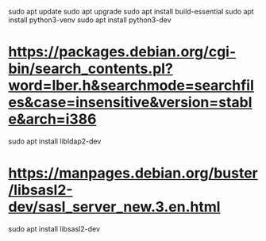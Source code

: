 sudo apt update
sudo apt upgrade
sudo apt install build-essential
sudo apt install python3-venv
sudo apt install python3-dev

# https://packages.debian.org/cgi-bin/search_contents.pl?word=lber.h&searchmode=searchfiles&case=insensitive&version=stable&arch=i386
sudo apt install libldap2-dev

# https://manpages.debian.org/buster/libsasl2-dev/sasl_server_new.3.en.html
sudo apt install libsasl2-dev
